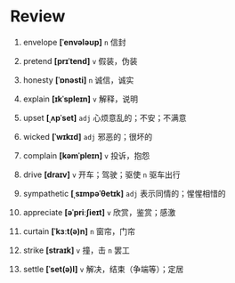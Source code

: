 # Review
1. envelope **[ˈenvələʊp]** `n` 信封

2. pretend **[prɪˈtend]** `v` 假装，伪装

3. honesty **[ˈɒnəsti]** `n` 诚信，诚实

4. explain **[ɪkˈspleɪn]** `v` 解释，说明

5. upset **[ˌʌpˈset]** `adj` 心烦意乱的；不安；不满意

6. wicked **[ˈwɪkɪd]** `adj` 邪恶的；很坏的

7. complain **[kəmˈpleɪn]** `v` 投诉，抱怨

8. drive **[draɪv]** `v` 开车；驾驶；驱使 `n` 驱车出行

9. sympathetic **[ˌsɪmpəˈθetɪk]** `adj` 表示同情的；惺惺相惜的

10. appreciate **[əˈpriːʃieɪt]** `v` 欣赏，鉴赏；感激

11. curtain **[ˈkɜːt(ə)n]** `n` 窗帘，门帘

12. strike **[straɪk]** `v` 撞，击 `n` 罢工

13. settle **[ˈset(ə)l]** `v` 解决，结束（争端等）；定居


